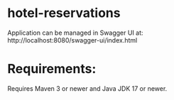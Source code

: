 # hotel-reservations
Application can be managed in Swagger UI at: http://localhost:8080/swagger-ui/index.html
# Requirements:
Requires Maven 3 or newer and Java JDK 17 or newer.